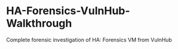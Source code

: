 # HA-Forensics-VulnHub-Walkthrough
Complete forensic investigation of HA: Forensics VM from VulnHub
